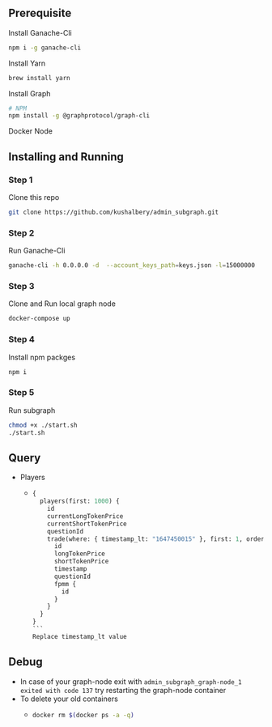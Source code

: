 ## Prerequisite

Install Ganache-Cli

```sh
npm i -g ganache-cli
```

Install Yarn

```sh
brew install yarn
```

Install Graph

```sh
# NPM
npm install -g @graphprotocol/graph-cli
```

Docker
Node

## Installing and Running

### Step 1

Clone this repo

```sh
git clone https://github.com/kushalbery/admin_subgraph.git
```

### Step 2

Run Ganache-Cli

```sh
ganache-cli -h 0.0.0.0 -d  --account_keys_path=keys.json -l=15000000
```

### Step 3

Clone and Run local graph node

```sh
docker-compose up
```

### Step 4

Install npm packges

```sh
npm i
```

### Step 5

Run subgraph

```sh
chmod +x ./start.sh
./start.sh
```

## Query

- Players
  - ````graphQl
    {
      players(first: 1000) {
        id
        currentLongTokenPrice
        currentShortTokenPrice
        questionId
        trade(where: { timestamp_lt: "1647450015" }, first: 1, orderBy: timestamp, orderDirection: desc) {
          id
          longTokenPrice
          shortTokenPrice
          timestamp
          questionId
          fpmm {
            id
          }
        }
      }
    }
    ```
    Replace timestamp_lt value
    ````

## Debug

- In case of your graph-node exit with `admin_subgraph_graph-node_1 exited with code 137` try restarting the graph-node container
- To delete your old containers
  - ```sh
    docker rm $(docker ps -a -q)
    ```
